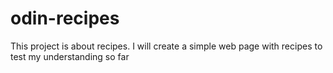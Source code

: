 # odin-recipes
This project is about recipes. I will create a simple web page with recipes to test my understanding so far